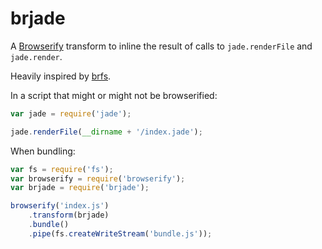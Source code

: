 # brjade

A [Browserify](https://github.com/substack/node-browserify) transform to
inline the result of calls to `jade.renderFile` and `jade.render`.

Heavily inspired by [brfs](https://github.com/substack/brfs).

In a script that might or might not be browserified:

```js
var jade = require('jade');

jade.renderFile(__dirname + '/index.jade');
```

When bundling:

```js
var fs = require('fs');
var browserify = require('browserify');
var brjade = require('brjade');

browserify('index.js')
	.transform(brjade)
	.bundle()
	.pipe(fs.createWriteStream('bundle.js'));
```
